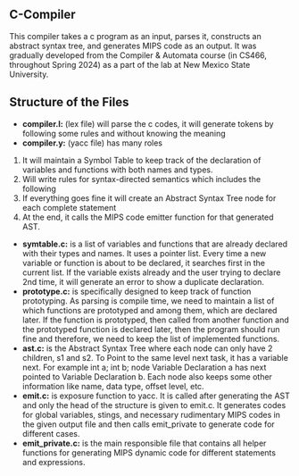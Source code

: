 ## C-Compiler
This compiler takes a c program as an input, parses it, constructs an abstract syntax tree, and generates MIPS code as an output. It was gradually developed from the Compiler & Automata course (in CS466, throughout Spring 2024) as a part of the lab at New Mexico State University.

## Structure of the Files
- **compiler.l:** (lex file) will parse the c codes, it will generate tokens by following some rules and without knowing the meaning
- **compiler.y:** (yacc file) has many roles
1. It will maintain a Symbol Table to keep track of the declaration of variables and functions with both names and types.
2. Will write rules for syntax-directed semantics which includes the following
3. If everything goes fine it will create an Abstract Syntax Tree node for each complete statement
4. At the end, it calls the MIPS code emitter function for that generated AST.
- **symtable.c:** is a list of variables and functions that are already declared with their types and names. It uses a pointer list. Every time a new variable or function is about to be declared, it searches first in the current list. If the variable exists already and the user trying to declare 2nd time, it will generate an error to show a duplicate declaration.
- **prototype.c:** is specifically designed to keep track of function prototyping. As parsing is compile time, we need to maintain a list of which functions are prototyped and among them, which are declared later. If the function is prototyped, then called from another function and the prototyped function is declared later, then the program should run fine and therefore, we need to keep the list of implemented functions.
- **ast.c:**  is the Abstract Syntax Tree where each node can only have 2 children, s1 and s2. To Point to the same level next task, it has a variable next. For example int a; int b; node Variable Declaration a has next pointed to Variable Declaration b. Each node also keeps some other information like name, data type, offset level, etc.
- **emit.c:** is exposure function to yacc. It is called after generating the AST and only the head of the structure is given to emit.c. It generates codes for global variables, stings, and necessary rudimentary MIPS codes in the given output file and then calls emit_private to generate code for different cases.
- **emit_private.c:** is the main responsible file that contains all helper functions for generating MIPS dynamic code for different statements and expressions. 
